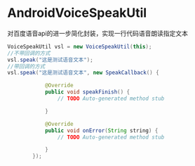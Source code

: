 # AndroidVoiceSpeakUtil
对百度语音api的进一步简化封装，实现一行代码语音朗读指定文本
```java 
VoiceSpeakUtil vsl = new VoiceSpeakUtil(this);
//不带回调的方式
vsl.speak("这是测试语音文本");
//带回调的方式
vsl.speak("这是测试语音文本", new SpeakCallback() {

			@Override
			public void speakFinish() {
				// TODO Auto-generated method stub

			}

			@Override
			public void onError(String string) {
				// TODO Auto-generated method stub

			}
		});
